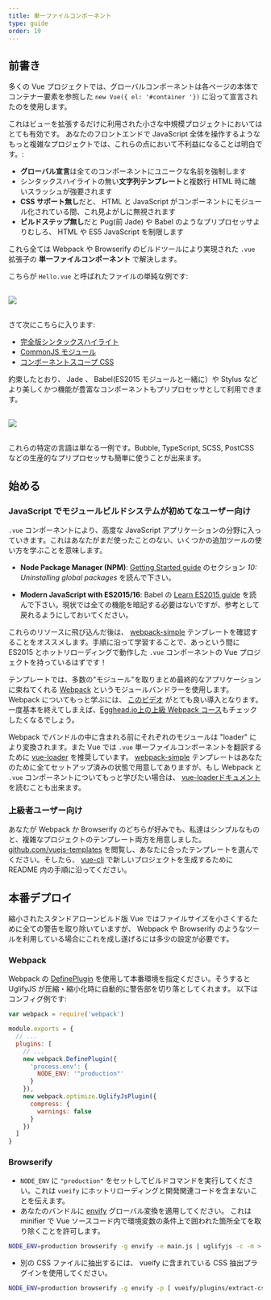 ```yaml
---
title: 単一ファイルコンポーネント
type: guide
order: 19
---
```


## 前書き

多くの Vue プロジェクトでは、グローバルコンポーネントは各ページの本体でコンテナー要素を参照した `new Vue({ el: '#container '})` に沿って宣言されたのを使用します。

これはビューを拡張するだけに利用された小さな中規模プロジェクトにおいてはとても有効です。 あなたのフロントエンドで JavaScript 全体を操作するようなもっと複雑なプロジェクトでは、これらの点において不利益になることは明白です。:

- **グローバル宣言**は全てのコンポーネントにユニークな名前を強制します
- シンタックスハイライトの無い**文字列テンプレート**と複数行 HTML 時に醜いスラッシュが強要されます
- **CSS サポート無し**だと、 HTML と JavaScript がコンポーネントにモジュール化されている間、これ見よがしに無視されます
- **ビルドステップ無し**だと Pug(前 Jade) や Babel のようなプリプロセッサよりむしろ、 HTML や ES5 JavaScript を制限します 

これら全ては Webpack や Browserify のビルドツールにより実現された `.vue` 拡張子の **単一ファイルコンポーネント** で解決します。

こちらが `Hello.vue` と呼ばれたファイルの単純な例です:

<img src="/images/vue-component.png" style="display: block; margin: 30px auto">

さて次にこちらに入ります:

- [完全版シンタックスハイライト](https://github.com/vuejs/awesome-vue#syntax-highlighting)
- [CommonJS モジュール](https://webpack.github.io/docs/commonjs.html)
- [コンポーネントスコープ CSS](https://github.com/vuejs/vue-loader/blob/master/docs/en/features/scoped-css.md)

約束したとおり、 Jade 、 Babel(ES2015 モジュールと一緒に）や Stylus などより美しくかつ機能が豊富なコンポーネントもプリプロセッサとして利用できます。

<img src="/images/vue-component-with-preprocessors.png" style="display: block; margin: 30px auto">

これらの特定の言語は単なる一例です。Bubble, TypeScript, SCSS, PostCSS などの生産的なプリプロセッサも簡単に使うことが出来ます。

<!-- TODO: include CSS modules once it's supported in vue-loader 9.x -->

## 始める

### JavaScript でモジュールビルドシステムが初めてなユーザー向け

`.vue` コンポーネントにより、高度な JavaScript アプリケーションの分野に入っていきます。これはあなたがまだ使ったことのない、いくつかの追加ツールの使い方を学ぶことを意味します。

- **Node Package Manager (NPM)**: [Getting Started guide](https://docs.npmjs.com/getting-started/what-is-npm) のセクション _10: Uninstalling global packages_ を読んで下さい。

- **Modern JavaScript with ES2015/16**: Babel の [Learn ES2015 guide](https://babeljs.io/docs/learn-es2015/) を読んで下さい。現状では全ての機能を暗記する必要はないですが、参考として戻れるようにしておいてください。

これらのリソースに飛び込んだ後は、 [webpack-simple](https://github.com/vuejs-templates/webpack-simple) テンプレートを確認することをオススメします。手順に沿って学習することで、あっという間に ES2015 とホットリローディングで動作した `.vue` コンポーネントの Vue プロジェクトを持っているはずです！

テンプレートでは、多数の"モジュール"を取りまとめ最終的なアプリケーションに束ねてくれる [Webpack](https://webpack.github.io/) というモジュールバンドラーを使用します。 Webpack についてもっと学ぶには、 [このビデオ](https://www.youtube.com/watch?v=WQue1AN93YU) がとても良い導入となります。一度基本を終えてしまえば、[Egghead.io上の上級 Webpack コース](https://egghead.io/courses/using-webpack-for-production-javascript-applications)もチェックしたくなるでしょう。

Webpack でバンドルの中に含まれる前にそれぞれのモジュールは "loader" により変換されます。また Vue では `.vue` 単一ファイルコンポーネントを翻訳するために [vue-loader](https://github.com/vuejs/vue-loader) を推奨しています。 [webpack-simple](https://github.com/vuejs-templates/webpack-simple) テンプレートはあなたのために全てセットアップ済みの状態で用意してありますが、もし Webpack と `.vue` コンポーネントについてもっと学びたい場合は、 [vue-loaderドキュメント](https://vue-loader.vuejs.org) を読むことも出来ます。

### 上級者ユーザー向け

あなたが Webpack か Browserify のどちらが好みでも、私達はシンプルなものと、複雑なプロジェクトのテンプレート両方を用意しました。[github.com/vuejs-templates](https://github.com/vuejs-templates) を閲覧し、あなたに合ったテンプレートを選んでください。そしたら、 [vue-cli](https://github.com/vuejs/vue-cli) で新しいプロジェクトを生成するために README 内の手順に沿ってください。

## 本番デプロイ

縮小されたスタンドアローンビルド版 Vue ではファイルサイズを小さくするために全ての警告を取り除いていますが、 Webpack や Browserify のようなツールを利用している場合にこれを成し遂げるには多少の設定が必要です。

### Webpack

Webpack の [DefinePlugin](http://webpack.github.io/docs/list-of-plugins.html#defineplugin) を使用して本番環境を指定ください。そうすると UglifyJS が圧縮・縮小化時に自動的に警告部を切り落としてくれます。 以下はコンフィグ例です:

``` js
var webpack = require('webpack')

module.exports = {
  // ...
  plugins: [
    // ...
    new webpack.DefinePlugin({
      'process.env': {
        NODE_ENV: '"production"'
      }
    }),
    new webpack.optimize.UglifyJsPlugin({
      compress: {
        warnings: false
      }
    })
  ]
}
```

### Browserify

- `NODE_ENV` に `"production"` をセットしてビルドコマンドを実行してください。これは `vueify` にホットリローディングと開発関連コードを含まないことを伝えます。
- あなたのバンドルに [envify](https://github.com/hughsk/envify) グローバル変換を適用してください。 これは minifier で Vue ソースコード内で環境変数の条件上で囲われた箇所全てを取り除くことを許可します。


``` bash
NODE_ENV=production browserify -g envify -e main.js | uglifyjs -c -m > build.js
```

- 別の CSS ファイルに抽出するには、 vueify に含まれている CSS 抽出プラグインを使用してください。

``` bash
NODE_ENV=production browserify -g envify -p [ vueify/plugins/extract-css -o build.css ] -e main.js | uglifyjs -c -m > build.js
```
